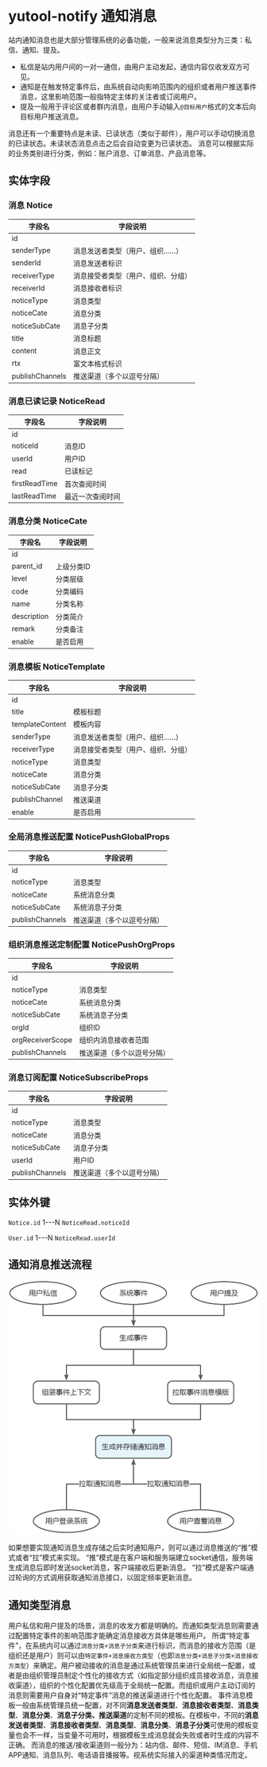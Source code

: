 # yutool-notify 通知消息

站内通知消息也是大部分管理系统的必备功能，一般来说消息类型分为三类：私信、通知、提及。

- 私信是站内用户间的一对一通信，由用户主动发起，通信内容仅收发双方可见。
- 通知是在触发特定事件后，由系统自动向影响范围内的组织或者用户推送事件消息，这里影响范围一般指特定主体的关注者或订阅用户。
- 提及一般用于评论区或者群内消息，由用户手动输入`@目标用户`格式的文本后向目标用户推送消息。

消息还有一个重要特点是未读、已读状态（类似于邮件），用户可以手动切换消息的已读状态。未读状态消息点击之后会自动变更为已读状态。
消息可以根据实际的业务类别进行分类，例如：账户消息、订单消息、产品消息等。
## 实体字段
### 消息 Notice
| **字段名** | **字段说明** |
| --- | --- |
| id |  |
| senderType | 消息发送者类型（用户、组织……） |
| senderId | 消息发送者标识 |
| receiverType | 消息接受者类型（用户、组织、分组） |
| receiverId | 消息接收者标识 |
| noticeType | 消息类型 |
| noticeCate | 消息分类 |
| noticeSubCate | 消息子分类 |
| title | 消息标题 |
| content | 消息正文 |
| rtx | 富文本格式标识 |
| publishChannels | 推送渠道（多个以逗号分隔） |

### 消息已读记录 NoticeRead
| **字段名** | **字段说明** |
| --- | --- |
| id |  |
| noticeId | 消息ID |
| userId | 用户ID |
| read | 已读标记 |
| firstReadTime | 首次查阅时间 |
| lastReadTime | 最近一次查阅时间 |

### 消息分类 NoticeCate
| **字段名** | **字段说明** |
| --- | --- |
| id |  |
| parent_id | 上级分类ID |
| level | 分类层级 |
| code | 分类编码 |
| name | 分类名称 |
| description | 分类简介 |
| remark | 分类备注 |
| enable | 是否启用 |

### 消息模板 NoticeTemplate
| **字段名** | **字段说明** |
| --- | --- |
| id |  |
| title | 模板标题 |
| templateContent | 模板内容 |
| senderType | 消息发送者类型（用户、组织……） |
| receiverType | 消息接受者类型（用户、组织、分组） |
| noticeType | 消息类型 |
| noticeCate | 消息分类 |
| noticeSubCate | 消息子分类 |
| publishChannel | 推送渠道 |
| enable | 是否启用 |

### 全局消息推送配置 NoticePushGlobalProps
| **字段名** | **字段说明** |
| --- | --- |
| id |  |
| noticeType | 消息类型 |
| noticeCate | 系统消息分类 |
| noticeSubCate | 系统消息子分类 |
| publishChannels | 推送渠道（多个以逗号分隔） |

### 组织消息推送定制配置 NoticePushOrgProps
| **字段名** | **字段说明** |
| --- | --- |
| id |  |
| noticeType | 消息类型 |
| noticeCate | 系统消息分类 |
| noticeSubCate | 系统消息子分类 |
| orgId | 组织ID |
| orgReceiverScope | 组织内消息接收者范围 |
| publishChannels | 推送渠道（多个以逗号分隔） |

### 消息订阅配置 NoticeSubscribeProps
| **字段名** | **字段说明** |
| --- | --- |
| id |  |
| noticeType | 消息类型 |
| noticeCate | 消息分类 |
| noticeSubCate | 消息子分类 |
| userId | 用户ID |
| publishChannels | 推送渠道（多个以逗号分隔） |

## 实体外键

`Notice.id` 1---N `NoticeRead.noticeId`

`User.id` 1---N `NoticeRead.userId`

## 通知消息推送流程

![](./yutool-notify%20通知消息/1659512746734-6d105e21-110d-4241-aca3-921b47401fd9.jpeg)

如果想要实现通知消息生成存储之后实时通知用户，则可以通过消息推送的“推”模式或者“拉”模式来实现。
“推”模式是在客户端和服务端建立socket通信，服务端生成消息后即时发送socket消息，客户端接收后更新消息。
“拉”模式是客户端通过轮询的方式调用获取通知消息接口，以固定频率更新消息。
## 通知类型消息
用户私信和用户提及的场景，消息的收发方都是明确的。而通知类型消息则需要通过配置特定事件的影响范围才能确定消息接收方具体是哪些用户。
所谓“特定事件”，在系统内可以通过`消息分类+消息子分类`来进行标识，而消息的接收方范围（是组织还是用户）则可以由`特定事件+消息接收方类型`（也即`消息分类+消息子分类+消息接收方类型`）来确定。用户被动接收的消息是通过系统管理员来进行全局统一配置，或者是由组织管理员制定个性化的接收方式（如指定部分组织成员接收消息，消息接收渠道），组织的个性化配置优先级高于全局统一配置。而组织或用户主动订阅的消息则需要用户自身对“特定事件”消息的推送渠道进行个性化配置。
事件消息模板一般由系统管理员统一配置，对不同**消息发送者类型**、**消息接收者类型**、**消息类型**、**消息分类**、**消息子分类、推送渠道**的定制不同的模板。在模板中，不同的**消息发送者类型**、**消息接收者类型**、**消息类型**、**消息分类**、**消息子分类**可使用的模板变量也会不一样，当变量不可用时，根据模板生成消息就会失败或者时生成的内容不正确。
而消息的推送/接收渠道则一般分为：站内信、邮件、短信、IM消息、手机APP通知、消息队列、电话语音播报等。视系统实际接入的渠道种类情况而定。
